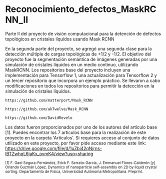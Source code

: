# Reconocimiento_defectos_MaskRCNN_II
Parte II del proyecto de visión computacional para la detención de defectos topológicos en cristales líquidos usando Mask RCNN

En la segunda parte del proyecto, se agregó una segunda clase para la detección múltiple de cargas topológicas de +1/2 y -1/2. El objetivo del proyecto fue la segmentación semántica de imágenes generadas por una simulación de cristales líquidos en un medio continuo, utilizando MaskRCNN. Los repositorios base del proyecto incluyen una implementación para Tensorflow 1, una actualización para Tensorflow 2 y un tercer repositorio que incorpora un ejemplo práctico. Se llevaron a cabo modificaciones en todos los repositorios para permitir la detección en la simulación de cristales líquidos.

```
https://github.com/matterport/Mask_RCNN

https://github.com/akTwelve/Mask_RCNN

https://github.com/DavidRevelo
```

Los datos fueron proporcionados por uno de los autores del artículo base [1]. Puedes encontrar los 7 artículos base para la realización de este proyecto en la carpeta 'Articulos'. Si requieres acceso al conjunto de datos utilizado en este proyecto, por favor pide acceso mediante este link: https://drive.google.com/file/d/1uZbi42qNjrns-lBTZwhqL6jaKx_ovmK4/view?usp=sharing

<sub>
[1] F. Gael Segura-Fernández, Erick F. Serrato-García, J. Emmanuel Flores-Calderón [y] Orlando Guzmán López. Dynamics of nanoparticle self-assembly on 2D by liquid crystal sorting. Departamento de Física, Universidad Autónoma Metropolitana. Preprint.
</sub>
